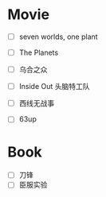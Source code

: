 # Movie

- [ ] seven worlds, one plant


- [ ] The Planets

- [ ] 乌合之众

- [ ] Inside Out 头脑特工队

- [ ] 西线无战事

- [ ] 63up





# Book

- [ ] 刀锋
- [ ] 臣服实验